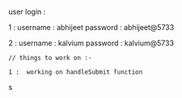 user login :

1 : username : abhijeet
    password : abhijeet@5733

 2 :  username : kalvium
     password : kalvium@5733    

<!-- 3 : email : masai@gmail.com
    password : masai      -->




    // things to work on :-

    1 :  working on handleSubmit function 

s